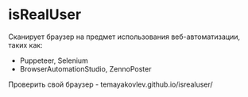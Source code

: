 # isRealUser
Сканирует браузер на предмет использования веб-автоматизации, таких как:
 - Puppeteer, Selenium
 - BrowserAutomationStudio, ZennoPoster

 Проверить свой браузер - temayakovlev.github.io/isrealuser/